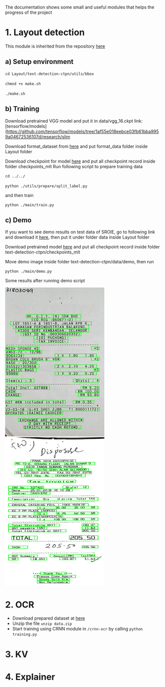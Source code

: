 The documentation shows some small and useful modules that helps the progress of the project

# 1. Layout detection

This module is inherited from the repository [here](https://github.com/eragonruan/text-detection-ctpn)

## a) Setup environment

```
cd Layout/text-detection-ctpn/utils/bbox

chmod +x make.sh

./make.sh
```

## b) Training

Download pretrained VGG model and put it in data/vgg_16.ckpt link: [tensorflow/models](https://github.com/tensorflow/models/tree/1af55e018eebce03fb61bba9959a04672536107d/research/slim

Download format_dataset from [here](https://drive.google.com/drive/folders/1OTl3BRs3iBCTLyCGMHno1VFxyxZzxs4Z?usp=sharing) and
put format_data folder inside Layout folder

Download checkpoint for model [here](https://drive.google.com/drive/folders/1k4bYCBJUlPzsFhEJGIv-5lk9tZQX3tvv?usp=sharing) and put all checkpoint record inside folder checkpoints_mlt
Run following script to prepare training data

```
cd ../../

python ./utils/prepare/split_label.py
```

and then train

```
python ./main/train.py
```

## c) Demo

If you want to see demo results on test data of SROIE, go to following link and download it [here](https://drive.google.com/drive/folders/1TYJDmql_ahQk_CyrfnpVnB_agZVcqTp3?usp=sharing), then put it under folder data inside Layout folder

Download pretrained model [here](https://drive.google.com/drive/folders/1k4bYCBJUlPzsFhEJGIv-5lk9tZQX3tvv?usp=sharing) and put all checkpoint record inside folder text-detection-ctpn/checkpoints_mlt


Move demo image inside folder text-detection-ctpn/data/demo, then run

```
python ./main/demo.py
```

Some results after running demo script

<img src="/Layout/text-detection-ctpn/data/res/X51005757342.jpg" width=320 height=480 /><img src="/Layout/text-detection-ctpn/data/res/X51005764154.jpg" width=320 height=480 />


# 2. OCR
- Download prepared dataset at [here](https://drive.google.com/file/d/1H8BWQz1z4Y93hqv3DdPI_qQi6dI0Mhs5/view?usp=sharing)
- Unzip the file ```unzip data.zip```
- Start training using CRNN module in `/crnn-ocr` by calling `python training.py`
# 3. KV

# 4. Explainer
